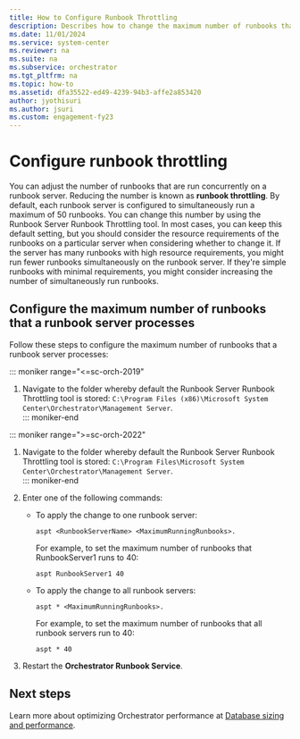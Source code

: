 ```yaml
---
title: How to Configure Runbook Throttling
description: Describes how to change the maximum number of runbooks that can be simultaneously run in System Center - Orchestrator.
ms.date: 11/01/2024
ms.service: system-center
ms.reviewer: na
ms.suite: na
ms.subservice: orchestrator
ms.tgt_pltfrm: na
ms.topic: how-to
ms.assetid: dfa35522-ed49-4239-94b3-affe2a853420
author: jyothisuri
ms.author: jsuri
ms.custom: engagement-fy23
---
```


# Configure runbook throttling

You can adjust the number of runbooks that are run concurrently on a runbook server. Reducing the number is known as **runbook throttling**. By default, each runbook server is configured to simultaneously run a maximum of 50 runbooks. You can change this number by using the Runbook Server Runbook Throttling tool. In most cases, you can keep this default setting, but you should consider the resource requirements of the runbooks on a particular server when considering whether to change it. If the server has many runbooks with high resource requirements, you might run fewer runbooks simultaneously on the runbook server. If they're simple runbooks with minimal requirements, you might consider increasing the number of simultaneously run runbooks.  

## Configure the maximum number of runbooks that a runbook server processes  

Follow these steps to configure the maximum number of runbooks that a runbook server processes:

::: moniker range="<=sc-orch-2019"
1.  Navigate to the folder whereby default the Runbook Server Runbook Throttling tool is stored: `C:\Program Files (x86)\Microsoft System Center\Orchestrator\Management Server`.  
::: moniker-end

::: moniker range=">=sc-orch-2022"
1.  Navigate to the folder whereby default the Runbook Server Runbook Throttling tool is stored: `C:\Program Files\Microsoft System Center\Orchestrator\Management Server`.  
::: moniker-end

2. Enter one of the following commands:  

    - To apply the change to one runbook server:  

        `aspt <RunbookServerName> <MaximumRunningRunbooks>.`

        For example, to set the maximum number of runbooks that RunbookServer1 runs to 40:  

        `aspt RunbookServer1 40`

    - To apply the change to all runbook servers:  

        `aspt * <MaximumRunningRunbooks>.`  

        For example, to set the maximum number of runbooks that all runbook servers run to 40:  

        `aspt * 40`  

3. Restart the **Orchestrator Runbook Service**.  

## Next steps

Learn more about optimizing Orchestrator performance at [Database sizing and performance](database-sizing-and-performance.md).  
